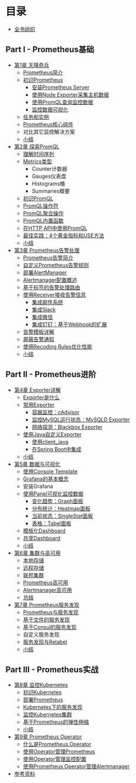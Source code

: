 # 目录

* [全书组织](Introduction.md)

## Part I - Prometheus基础

* [第1章 天降奇兵](./quickstart/README.md)
  * [Prometheus简介](./quickstart/why-monitor.md)
  * [初识Prometheus](./quickstart/prometheus-quick-start.md)
    * [安装Prometheus Server](./quickstart/install-prometheus-server.md)
    * [使用Node Exporter采集主机数据](./quickstart/use-node-exporter.md)
    * [使用PromQL查询监控数据](./quickstart/promql_quickstart.md)
    * [监控数据可视化](./quickstart/use-grafana-create-dashboard.md)
  * [任务和实例](./quickstart/prometheus-job-and-instance.md)
  * [Prometheus核心组件](./quickstart/prometheus-architecture-and-components.md)
  * 对比其它监控解决方案
  * [小结](./quickstart/SUMMARY.md)
* [第2章 探索PromQL](./promql/README.md)
  * [理解时间序列](./promql/what-is-prometheus-metrics-and-labels.md)
  * [Metrics类型](./promql/prometheus-metrics-types.md)
    * Counter计数器
    * Gauges仪表盘
    * Histograms桶
    * Summaries概要
  * [初识PromQL](./promql/prometheus-query-language.md)
  * [PromQL操作符](./promql/prometheus-promql-operators-v2.md)
  * [PromQL聚合操作](./promql/prometheus-aggr-ops.md)
  * [PromQL内置函数](./promql/prometheus-promql-functions.md)
  * [在HTTP API中使用PromQL](./promql/prometheus-promql-with-http-api.md)
  * [最佳实践：4个黄金指标和USE方法](./promql/prometheus-promql-best-praticase.md)
  * [小结](./promql/SUMMARY.md)
* [第3章 Prometheus告警处理](./alert/README.md)
  * [Prometheus告警简介](./alert/prometheus-alert-manager-overview.md)
  * [自定义Prometheus告警规则](./alert/prometheus-alert-rule.md)
  * [部署AlertManager](./alert/install-alert-manager.md)
  * [Alertmanager配置概述](./alert/alert-manager-config.md)
  * [基于标签的告警处理路由](./alert/alert-manager-route.md)
  * [使用Receiver接收告警信息](./alert/alert-manager-use-receiver.md)
    * [集成邮件系统](./alert/alert-with-smtp.md)
    * [集成Slack](./alert/alert-with-slack.md)
    * [集成微信](./alert/alert-with-wechat.md)
    * [集成钉钉：基于Webhook的扩展](./alert/alert-manager-extension-with-webhook.md)
  * [告警模板详解](./alert/alert-template.md)
  * [屏蔽告警通知](./alert/alert-manager-inhibit.md)
  * [使用Recoding Rules优化性能](./alert/prometheus-recoding-rules.md)
  * [小结](./alert/SUMMARY.md)

## Part II - Prometheus进阶

* [第4章 Exporter详解](./exporter/README.md)
  * [Exporter是什么](./exporter/what-is-prometheus-exporter.md)
  * [常用Exporter](./exporter/commonly-eporter-usage.md)
    * [容器监控：cAdvisor](./exporter/use-prometheus-monitor-container.md)
    * [监控MySQL运行状态：MySQLD Exporter](./exporter/use-promethues-monitor-mysql.md)
    * [网络探测：Blackbox Exporter](./exporter/install_blackbox_exporter.md)
  * [使用Java自定义Exporter](./exporter/custom_exporter_with_java.md)
    * [使用client_java](./exporter/client_library_java.md)
    * [在Spring Boot中集成](./exporter/custom_app_support_prometheus.md)
  * [小结](./exporter/SUMMARY.md)
* [第5章 数据与可视化](./grafana/README.md)
  * [使用Console Template](./grafana/use-console-template.md)
  * [Grafana的基本概念](./grafana/grafana-intro.md)
  * 安装Grafana
  * [使用Panel可视化监控数据](./grafana/grafana-panels.md)
    * [变化趋势：Graph面板](./grafana/use_graph_panel.md)
    * [分布统计：Heatmap面板](./grafana/use_heatmap_panel.md)
    * [当前状态：SingleStat面板](./grafana/use_singlestat_panel.md)
    * [表格：Tabel面板](./grafana/use_table_panel.md)
  * [模板化Dashboard](./grafana/templating.md)
  * [共享Dashboard](./grafana/share_dashboard.md)
  * [小结](./grafana/SUMMARY.md)
* [第6章 集群与高可用](./ha/READMD.md)
  * [本地存储](./ha/prometheus-local-storage.md)
  * [远程存储](./ha/prometheus-remote-storage.md)
  * [联邦集群](./ha/scale-prometheus-with-federation.md)
  * [Prometheus高可用](./ha/prometheus-and-high-availability.md)
  * [Alertmanager高可用](./ha/alertmanager-high-availability.md)
  * [总结](./ha/SUMMARY.md)
* [第7章 Prometheus服务发现](./sd/README.md)
  * [Prometheus与服务发现](./sd/why-need-service-discovery.md)
  * [基于文件的服务发现](./sd/service-discovery-with-file.md)
  * [基于Consul的服务发现](./sd/service-discovery-with-consul.md)
  * 自定义服务发现
  * [服务发现与Relabel](./sd/service-discovery-with-relabel.md)
  * [小结](./sd/SUMMARY.md)

## Part III - Prometheus实战

* [第8章 监控Kubernetes](./kubernetes/READMD.md)
  * [初识Kubernetes](./kubernetes/kubernetes-with-minikube.md)
  * [部署Prometheus](./kubernetes/deploy-prometheus-in-kubernetes.md)
  * [Kubernetes下的服务发现](./kubernetes/service-discovery-with-kubernetes.md)
  * [监控Kubernetes集群](./kubernetes/use-prometheus-monitor-kubernetes.md)
  * [基于Prometheus的弹性伸缩](./kubernetes/hap-with-prometheus.md)
  * [小结](./kubernetes/SUMMARY.md)
* [第9章 Prometheus Operator](./operator/README.md)
  * [什么是Prometheus Operator](./operator/what-is-prometheus-operator.md)
  * [使用Operator管理Prometheus](./operator/use-operator-manage-prometheus.md)
  * [使用Operator管理监控配置](./operator/use-operator-manage-monitor.md)
  * [使用Prometheus Operator管理Alertmanager](./operator/use-operator-manage-alertmanager.md)
  <!-- * [使用Opertor管理Prometheus](./kubernetes/use-operator-manage-prometheus.md) -->
  <!-- * [使用Prometheus Operator监控用户应用](./kubernetes/use-operator-monitor-app.md) -->
  <!-- * [使用Prometheus Operator管理Alertmanager](./kubernetes/use-operator-alerting.md) -->
* [参考资料](./REFERENCES.md)
